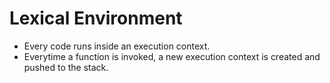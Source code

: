 # Lexical Environment

- Every code runs inside an execution context.
- Everytime a function is invoked, a new execution context is created and pushed to the stack.
